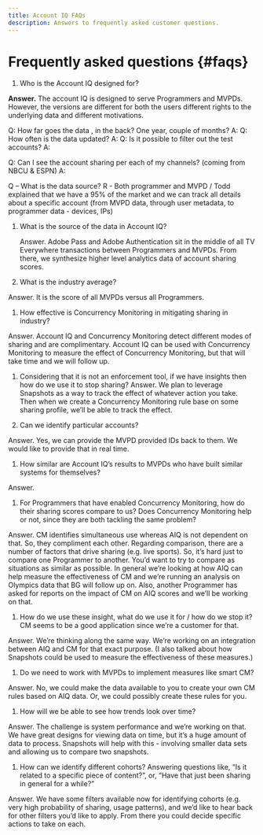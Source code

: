 ```yaml
---
title: Account IQ FAQs
description: Answers to frequently asked customer questions.
---
```


# Frequently asked questions {#faqs}

1. Who is the Account IQ designed for?

**Answer.** The account IQ is designed to serve Programmers and MVPDs. However, the versions are different for both the users different rights to the underlying data and different motivations.

Q: How far goes the data , in the back? One year, couple of months?
A:
Q: How often is the data updated?
A:
Q: Is it possible to filter out the test accounts?
A:






Q: Can I see the account sharing per each of my channels? (coming from NBCU & ESPN)
A:

Q – What is the data source?
R - Both programmer and MVPD / Todd explained that we have a 95% of the market and we can track all details about a specific account (from MVPD data, through user metadata, to programmer data - devices, IPs)

1. What is the source of the data in Account IQ?

    Answer. Adobe Pass and Adobe Authentication sit in the middle of all TV Everywhere transactions between Programmers and MVPDs. From there, we synthesize higher level analytics data of account sharing scores.

1. What is the industry average?

Answer. It is the score of all MVPDs versus all Programmers.

1. How effective is Concurrency Monitoring in mitigating sharing in industry?

Answer. Account IQ and Concurrency Monitoring detect different modes of sharing and are complimentary. Account IQ can be used with Concurrency Monitoring to measure the effect of Concurrency Monitoring, but that will take time and we will follow up.

1. Considering that it is not an enforcement tool, if we have insights then how do we use it to stop sharing?
Answer. We plan to leverage Snapshots as a way to track the effect of whatever action you take. Then when we create a Concurrency Monitoring rule base on some sharing profile, we’ll be able to track the effect.

1. Can we identify particular accounts?

Answer. Yes, we can provide the MVPD provided IDs back to them. We would like to provide that in real time.

1. How similar are Account IQ’s results to MVPDs who have built similar systems for themselves?

Answer.

1. For Programmers that have enabled Concurrency Monitoring, how do their sharing scores compare to us?  Does Concurrency Monitoring help or not, since they are both tackling the same problem?

Answer. CM identifies simultaneous use whereas AIQ is not dependent on that.  So, they compliment each other. Regarding comparison, there are a number of factors that drive sharing (e.g. live sports).  So, it’s hard just to compare one Programmer to another.  You’d want to try to compare as situations as similar as possible.  In general we’re looking at how AIQ can help measure the effectiveness of CM and we’re running an analysis on Olympics data that BG will follow up on.  Also, another Programmer has asked for reports on the impact of CM on AIQ scores and we’ll be working on that.

1. How do we use these insight, what do we use it for / how do we stop it?  CM seems to be a good application since we’re a customer for that.

Answer. We’re thinking along the same way.  We’re working on an integration between AIQ and CM for that exact purpose.  (I also talked about how Snapshots could be used to measure the effectiveness of these measures.)

1. Do we need to work with MVPDs to implement measures like smart CM?

Answer. No, we could make the data available to you to create your own CM rules based on AIQ data.  Or, we could possibly create these rules for you.

1. How will we be able to see how trends look over time?

Answer. The challenge is system performance and we’re working on that.  We have great designs for viewing data on time, but it’s a huge amount of data to process. Snapshots will help with this - involving smaller data sets and allowing us to compare two snapshots.

1. How can we identify different cohorts?  Answering questions like, “Is it related to a specific piece of content?”, or, “Have that just been sharing in general for a while?”

Answer. We have some filters available now for identifying cohorts (e.g. very high probability of sharing, usage patterns), and we’d like to hear back for other filters you’d like to apply.  From there you could decide specific actions to take on each.
